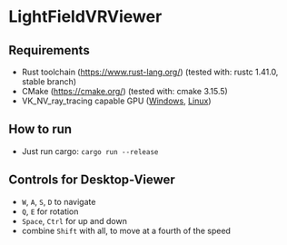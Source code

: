 # LightFieldVRViewer

## Requirements

* Rust toolchain (https://www.rust-lang.org/) (tested with: rustc 1.41.0, stable branch)
* CMake (https://cmake.org/) (tested with: cmake 3.15.5)
* VK_NV_ray_tracing capable GPU ([Windows](https://vulkan.gpuinfo.org/listdevicescoverage.php?extension=VK_NV_ray_tracing&platform=windows), [Linux](https://vulkan.gpuinfo.org/listdevicescoverage.php?extension=VK_NV_ray_tracing&platform=linux))

## How to run

* Just run cargo: `cargo run --release`

## Controls for Desktop-Viewer

* `W`, `A`, `S`, `D` to navigate
* `Q`, `E` for rotation
* `Space`, `Ctrl` for up and down
* combine `Shift` with all, to move at a fourth of the speed

